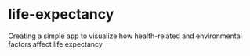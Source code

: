 # life-expectancy
Creating a simple app to visualize how health-related and environmental factors affect life expectancy
